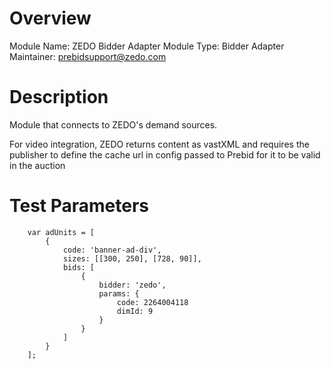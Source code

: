 # Overview

Module Name: ZEDO Bidder Adapter
Module Type: Bidder Adapter
Maintainer: prebidsupport@zedo.com

# Description

Module that connects to ZEDO's demand sources.

For video integration, ZEDO returns content as vastXML and requires the publisher to define the cache url in config passed to Prebid for it to be valid in the auction

# Test Parameters
```
    var adUnits = [
        {
            code: 'banner-ad-div',
            sizes: [[300, 250], [728, 90]],
            bids: [
                {
                    bidder: 'zedo',
                    params: {
                        code: 2264004118
                        dimId: 9
                    }
                }
            ]
        }
    ];
```
